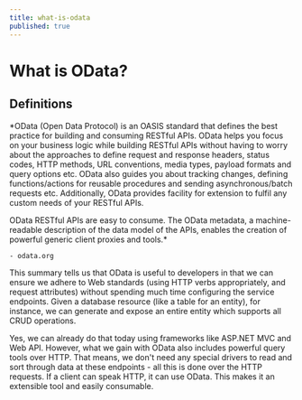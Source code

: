 ```yaml
---
title: what-is-odata
published: true
---
```


# What is OData?

## Definitions

*OData (Open Data Protocol) is an OASIS standard that defines the best practice for building and consuming RESTful APIs. OData helps you focus on your business logic while building RESTful APIs without having to worry about the approaches to define request and response headers, status codes, HTTP methods, URL conventions, media types, payload formats and query options etc. OData also guides you about tracking changes, defining functions/actions for reusable procedures and sending asynchronous/batch requests etc. Additionally, OData provides facility for extension to fulfil any custom needs of your RESTful APIs.

OData RESTful APIs are easy to consume. The OData metadata, a machine-readable description of the data model of the APIs, enables the creation of powerful generic client proxies and tools.*

    - odata.org

This summary tells us that OData is useful to developers in that we can ensure we adhere to Web standards (using HTTP verbs appropriately, and request attributes) without spending much time configuring the service endpoints. Given a database resource (like a table for an entity), for instance, we can generate and expose an entire entity which supports all CRUD operations.

Yes, we can already do that today using frameworks like ASP.NET MVC and Web API. However, what we gain with OData also includes powerful query tools over HTTP. That means, we don't need any special drivers to read and sort through data at these endpoints - all this is done over the HTTP requests. If a client can speak HTTP, it can use OData. This makes it an extensible tool and easily consumable.
